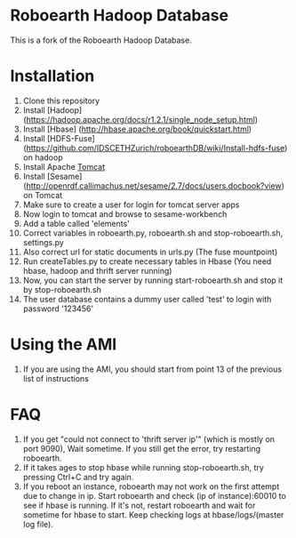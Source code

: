Roboearth Hadoop Database
===========

This is a fork of the Roboearth Hadoop Database.

Installation
===========
1. Clone this repository
2. Install [Hadoop] (https://hadoop.apache.org/docs/r1.2.1/single_node_setup.html) 
3. Install [Hbase] (http://hbase.apache.org/book/quickstart.html)
4. Install [HDFS-Fuse] (https://github.com/IDSCETHZurich/roboearthDB/wiki/Install-hdfs-fuse) on hadoop
5. Install Apache [Tomcat]( http://tomcat.apache.org/tomcat-7.0-doc/setup.html)
6. Install [Sesame] (http://openrdf.callimachus.net/sesame/2.7/docs/users.docbook?view) on Tomcat 
7. Make sure to create a user for login for tomcat server apps
8. Now login to tomcat and browse to sesame-workbench
9. Add a table called 'elements'
10. Correct variables in roboearth.py, roboearth.sh and stop-roboearth.sh, settings.py
11. Also correct url for static documents in urls.py (The fuse mountpoint)
12. Run createTables.py to create necessary tables in Hbase (You need hbase, hadoop and thrift server running)
13. Now, you can start the server by running start-roboearth.sh and stop it by stop-roboearth.sh 
14. The user database contains a dummy user called 'test' to login with password '123456'

Using the AMI
===========
1. If you are using the AMI, you should start from point 13 of the previous list of instructions

FAQ
==========
1. If you get "could not connect to 'thrift server ip'" (which is mostly on port 9090), Wait sometime. If you still get the error, try restarting roboearth.
2. If it takes ages to stop hbase while running stop-roboearth.sh, try pressing Ctrl+C and try again. 
3. If you reboot an instance, roboearth may not work on the first attempt due to change in ip. Start roboearth and check (ip of instance):60010 to see if hbase is running.
If it's not, restart roboearth and wait for sometime for hbase to start. Keep checking logs at hbase/logs/(master log file). 

